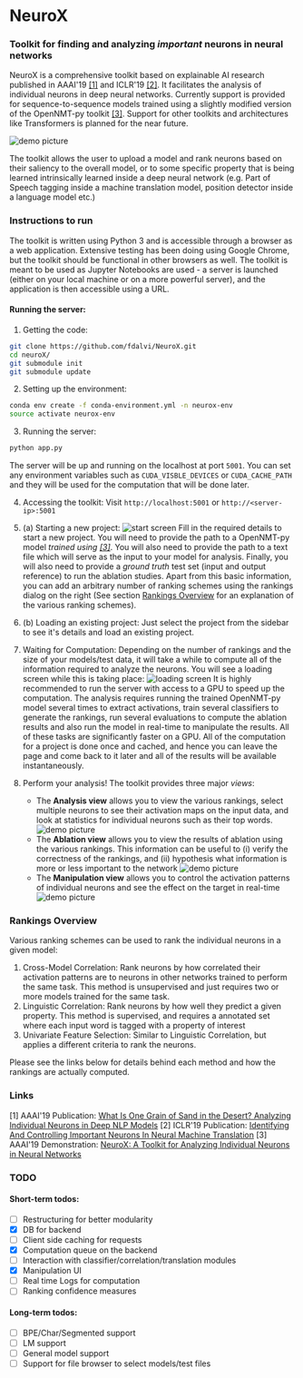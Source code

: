 # NeuroX

### Toolkit for finding and analyzing _important_ neurons in neural networks
NeuroX is a comprehensive toolkit based on explainable AI research published in
AAAI'19 [[1]](http://www.aaai.org/Papers/AAAI/2019/AAAI-DalviF.5894.pdf) and 
ICLR'19 [[2]](https://openreview.net/pdf?id=H1z-PsR5KX). It
facilitates the analysis of individual neurons in deep neural networks.
Currently support is provided for sequence-to-sequence models trained using a
slightly modified version of the OpenNMT-py toolkit 
[[3]](https://github.com/fdalvi/opennmt-inspection). Support for other toolkits
and architectures like Transformers is planned for the near future.

![demo picture](docs/en-ar-NeuroX.png)

The toolkit allows the user to upload a model and rank neurons based on their
saliency to the overall model, or to some specific property that is being
learned intrinsically learned inside a deep neural network (e.g. Part of Speech
tagging inside a machine translation model, position detector inside a language
model etc.)

### Instructions to run
The toolkit is written using Python 3 and is accessible through a browser as a
web application. Extensive testing has been doing using Google Chrome, but the
toolkit should be functional in other browsers as well. The toolkit is meant to
be used as Jupyter Notebooks are used - a server is launched (either on your
local machine or on a more powerful server), and the application is then
accessible using a URL.

#### Running the server:
1. Getting the code:
```bash
git clone https://github.com/fdalvi/NeuroX.git
cd neuroX/
git submodule init
git submodule update
```

2. Setting up the environment:
```bash
conda env create -f conda-environment.yml -n neurox-env
source activate neurox-env
```

3. Running the server:
```bash
python app.py
```

The server will be up and running on the localhost at port `5001`. You can set
any environment variables such as `CUDA_VISBLE_DEVICES` or `CUDA_CACHE_PATH` and
they will be used for the computation that will be done later.

4. Accessing the toolkit: Visit `http://localhost:5001` or 
`http://<server-ip>:5001`

5. (a) Starting a new project:
![start screen](docs/NeuroX-start-screen.png)
Fill in the required details to start a new project. You will need to provide
the path to a OpenNMT-py model _trained using 
[[3]](https://github.com/fdalvi/opennmt-inspection)_. You will also need to 
provide the path to a text file which will serve as the input to your model for
analysis. Finally, you will also need to provide a _ground truth_ test set 
(input and output reference) to run the ablation studies. Apart from this basic
information, you can add an arbitrary number of ranking schemes using the
rankings dialog on the right (See section 
[Rankings Overview](https://github.com/fdalvi/NeuroX/blob/master/README.md#rankings-overview)
 for an explanation of the various ranking schemes).

5. (b) Loading an existing project: Just select the project from the sidebar to
see it's details and load an existing project.

6. Waiting for Computation: Depending on the number of rankings and the size of
your models/test data, it will take a while to compute all of the information 
required to analyze the neurons. You will see a loading screen while this is 
taking place:
![loading screen](docs/NeuroX-loading-screen.png)
It is highly recommended to run the server with access to a GPU to speed up the
computation. The analysis requires running the trained OpenNMT-py model several
times to extract activations, train several classifiers to generate the
rankings, run several evaluations to compute the ablation results and also run
the model in real-time to manipulate the results. All of these tasks are
significantly faster on a GPU. All of the computation for a project is done
once and cached, and hence you can leave the page and come back to it later and 
all of the results will be available instantaneously.

7. Perform your analysis! The toolkit provides three major _views_:
	- The **Analysis view** allows you to view the various rankings, select 
	multiple neurons to see their activation maps on the input data, and look
	at statistics for individual neurons such as their top words. 
	![demo picture](docs/en-ar-NeuroX-analysis.png)
	- The **Ablation view** allows you to view the results of ablation using the
	various rankings. This information can be useful to (i) verify the 
	correctness of the rankings, and (ii) hypothesis what information is more or
	less important to the network
	![demo picture](docs/en-ar-NeuroX-ablation.png)
	- The **Manipulation view** allows you to control the activation patterns of
	individual neurons and see the effect on the target in real-time
	![demo picture](docs/en-ar-NeuroX-manipulation.png)

### Rankings Overview
Various ranking schemes can be used to rank the individual neurons in a given 
model:
1. Cross-Model Correlation: Rank neurons by how correlated their activation 
patterns are to neurons in other networks trained to perform the same task. This
method is unsupervised and just requires two or more models trained for the same
task.
2. Linguistic Correlation: Rank neurons by how well they predict a given 
property. This method is supervised, and requires a annotated set where each
input word is tagged with a property of interest
3. Univariate Feature Selection: Similar to Linguistic Correlation, but applies
a different criteria to rank the neurons.

Please see the links below for details behind each method and how the rankings
are actually computed.

### Links
[1] AAAI'19 Publication: [What Is One Grain of Sand in the Desert? Analyzing Individual Neurons in Deep NLP Models](http://www.aaai.org/Papers/AAAI/2019/AAAI-DalviF.5894.pdf)
[2] ICLR'19 Publication: [Identifying And Controlling Important Neurons In Neural Machine Translation](https://openreview.net/pdf?id=H1z-PsR5KX)
[3] AAAI'19 Demonstration: [NeuroX: A Toolkit for Analyzing Individual Neurons in Neural Networks](https://arxiv.org/pdf/1812.09359.pdf)

### TODO
#### Short-term todos:
- [ ] Restructuring for better modularity
- [x] DB for backend
- [ ] Client side caching for requests
- [x] Computation queue on the backend
- [ ] Interaction with classifier/correlation/translation modules
- [x] Manipulation UI
- [ ] Real time Logs for computation
- [ ] Ranking confidence measures

#### Long-term todos:
- [ ] BPE/Char/Segmented support
- [ ] LM support
- [ ] General model support
- [ ] Support for file browser to select models/test files
